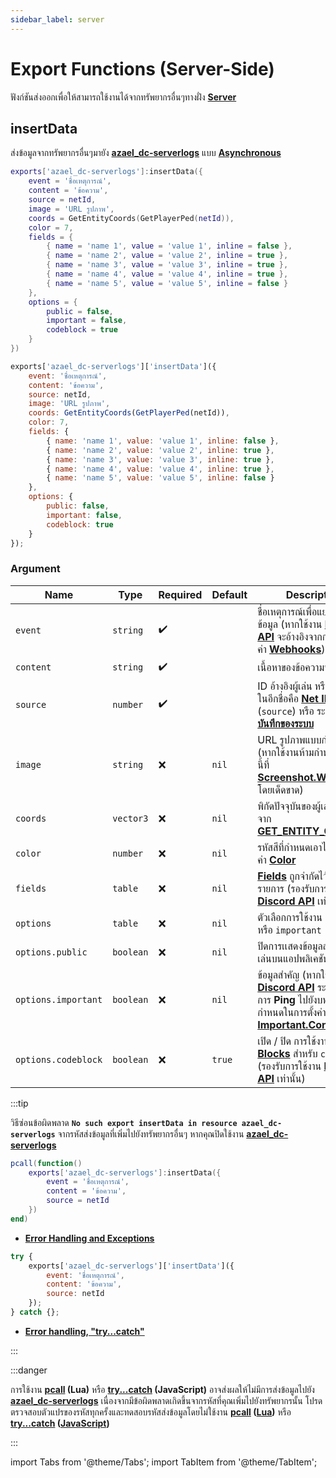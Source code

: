 ```yaml
---
sidebar_label: server
---
```


# Export Functions (Server-Side)

ฟังก์ชันส่งออกเพื่อให้สามารถใช้งานได้จากทรัพยากรอื่นๆทางฝั่ง **[Server](https://en.wikipedia.org/wiki/Server-side)**

## insertData

ส่งข้อมูลจากทรัพยากรอื่นๆมายัง **[azael_dc-serverlogs](../)** แบบ **[Asynchronous](https://en.wikipedia.org/wiki/Asynchrony_(computer_programming))**

<Tabs>
<TabItem value="lua" label="Lua">

```lua
exports['azael_dc-serverlogs']:insertData({
    event = 'ชื่อเหตุการณ์',
    content = 'ข้อความ',
    source = netId,
    image = 'URL รูปภาพ',
    coords = GetEntityCoords(GetPlayerPed(netId)),
    color = 7,
    fields = {
        { name = 'name 1', value = 'value 1', inline = false },
        { name = 'name 2', value = 'value 2', inline = true },
        { name = 'name 3', value = 'value 3', inline = true },
        { name = 'name 4', value = 'value 4', inline = true },
        { name = 'name 5', value = 'value 5', inline = false }
    },
    options = {
        public = false,
        important = false,
        codeblock = true
    }
})
```

</TabItem>
<TabItem value="javascript" label="JavaScript">

```js
exports['azael_dc-serverlogs']['insertData']({
    event: 'ชื่อเหตุการณ์',
    content: 'ข้อความ',
    source: netId,
    image: 'URL รูปภาพ',
    coords: GetEntityCoords(GetPlayerPed(netId)),
    color: 7,
    fields: {
        { name: 'name 1', value: 'value 1', inline: false },
        { name: 'name 2', value: 'value 2', inline: true },
        { name: 'name 3', value: 'value 3', inline: true },
        { name: 'name 4', value: 'value 4', inline: true },
        { name: 'name 5', value: 'value 5', inline: false }
    },
    options: {
        public: false,
        important: false,
        codeblock: true
    }
});
```

</TabItem>
</Tabs>

### Argument

| Name                    | Type               | Required           | Default                                      | Description                                                
|-------------------------|--------------------|--------------------|----------------------------------------------|--------------------------------------------------
| `event`                 | `string`           | ✔️                 |                                              | ชื่อเหตุการณ์เพื่อแยกประเภทข้อมูล (หากใช้งาน **[Discord API](../config/server#discord-api)** จะอ้างอิงจากการกำหนดค่า **[Webhooks](../config/server#webhooks)**)
| `content`               | `string`           | ✔️                 |                                              | เนื้อหาของข้อความที่ต้องการส่ง
| `source`                | `number`           | ✔️                 |                                              | ID อ้างอิงผู้เล่น หรือที่รู้จักกันในอีกชื่อคือ **[Net ID](https://docs.fivem.net/docs/scripting-manual/networking/ids/#server-id)** (`source`) หรือ ระบุ `0` หากเป็น **[บันทึกของระบบ](https://i.imgur.com/imSbEDD.png)**
| `image`                | `string`            | ❌                 | `nil`                                        | URL รูปภาพแบบกำหนดเอง (หากใช้งานห้ามกำหนด `event` นี้ที่ **[Screenshot.Webhooks](../config/server#screenshotwebhooks)** โดยเด็ดขาด)
| `coords`                | `vector3`          | ❌                 | `nil`                                        | พิกัดปัจจุบันของผู้เล่น (อ้างอิงจาก **[GET_ENTITY_COORDS](https://docs.fivem.net/natives/?_0x1647F1CB)**)
| `color`                 | `number`           | ❌                 | `nil`                                        | รหัสสีที่กำหนดเอาไว้ในการตั้งค่า **[Color](../config/server#color)**
| `fields`                | `table`            | ❌                 | `nil`                                        | **[Fields](https://discordjs.guide/popular-topics/embeds.html#embed-preview)** ถูกจำกัดไว้ที่ **20** รายการ (รองรับการใช้งาน **[Discord API](../config/server#discord-api)** เท่านั้น)
| `options`               | `table`            | ❌                 | `nil`                                        | ตัวเลือกการใช้งาน `public` หรือ `important`
| `options.public`        | `boolean`          | ❌                 | `nil`                                        | ปิดการเเสดงข้อมูลส่วนตัวของผู้เล่นบนแอปพลิเคชัน **[Discord](https://discord.com/)**
| `options.important`     | `boolean`          | ❌                 | `nil`                                        | ข้อมูลสำคัญ (หากใช้งาน **[Discord API](../config/server#discord-api)** ระบบจะดำเนินการ **Ping** ไปยังบทบาทที่กำหนดในการตั้งค่า **[Important.Content](../config/server#importantcontent)**)
| `options.codeblock`     | `boolean`          | ❌                 | `true`                                       | เปิด / ปิด การใช้งาน **[Code Blocks](https://support.discord.com/hc/en-us/articles/210298617-Markdown-Text-101-Chat-Formatting-Bold-Italic-Underline-)** สำหรับ `content` (รองรับการใช้งาน **[Discord API](../config/server#discord-api)** เท่านั้น)

:::tip

วิธีซ่อนข้อผิดพลาด **`No such export insertData in resource azael_dc-serverlogs`** จากรหัสส่งข้อมูลที่เพิ่มไปยังทรัพยากรอื่นๆ หากคุณปิดใช้งาน **[azael_dc-serverlogs](../#ยกเลิกใช้งาน)**

<Tabs>
<TabItem value="lua" label="Lua">

```lua
pcall(function()
    exports['azael_dc-serverlogs']:insertData({
        event = 'ชื่อเหตุการณ์',
        content = 'ข้อความ',
        source = netId
    })
end)
```

- **[Error Handling and Exceptions](https://www.lua.org/pil/8.4.html)**

</TabItem>
<TabItem value="javascript" label="JavaScript">

```js
try {
    exports['azael_dc-serverlogs']['insertData']({
        event: 'ชื่อเหตุการณ์',
        content: 'ข้อความ',
        source: netId
    });
} catch {};
```

- **[Error handling, "try...catch"](https://javascript.info/try-catch)**

</TabItem>
</Tabs>

:::

:::danger

การใช้งาน **[pcall](https://www.lua.org/pil/8.4.html) (Lua)** หรือ **[try...catch](https://javascript.info/try-catch) (JavaScript)** อาจส่งผลให้ไม่มีการส่งข้อมูลไปยัง **[azael_dc-serverlogs](../)** เนื่องจากมีข้อผิดพลาดเกิดขึ้นจากรหัสที่คุณเพิ่มไปยังทรัพยากรนั้น โปรดตรวจสอบตัวแปรของรหัสทุกครั้งและทดสอบรหัสส่งข้อมูลโดยไม่ใช้งาน **[pcall](https://www.lua.org/pil/8.4.html) ([Lua](https://www.lua.org/))** หรือ **[try...catch](https://javascript.info/try-catch) ([JavaScript](https://javascript.info/))**

:::

import Tabs from '@theme/Tabs';
import TabItem from '@theme/TabItem';
